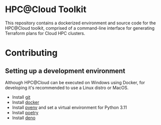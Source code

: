 # HPC@Cloud Toolkit

This repository contains a dockerized environment and source code for the
HPC@Cloud toolkit, comprised of a command-line interface for generating
Terraform plans for Cloud HPC clusters.

# Contributing

## Setting up a development environment

Although HPC@Cloud can be executed on Windows using Docker, for developing it's
recommended to use a Linux distro or MacOS.

- Install [git](https://git-scm.com/)
- Install [docker](https://www.docker.com/)
- Install [pyenv](https://github.com/pyenv/pyenv) and set a virtual environment
  for Python 3.11
- Install [poetry](https://python-poetry.org/)
- Install [deno](https://deno.com/manual@v1.33.3/getting_started/installation)
